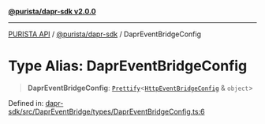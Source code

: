 [**@purista/dapr-sdk v2.0.0**](../README.md)

***

[PURISTA API](../../../packages.md) / [@purista/dapr-sdk](../README.md) / DaprEventBridgeConfig

# Type Alias: DaprEventBridgeConfig

> **DaprEventBridgeConfig**: [`Prettify`](../../core/type-aliases/Prettify.md)\<[`HttpEventBridgeConfig`](../../base-http-bridge/type-aliases/HttpEventBridgeConfig.md) & `object`\>

Defined in: [dapr-sdk/src/DaprEventBridge/types/DaprEventBridgeConfig.ts:6](https://github.com/puristajs/purista/blob/master/packages/dapr-sdk/src/DaprEventBridge/types/DaprEventBridgeConfig.ts#L6)
